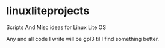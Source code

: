 linuxliteprojects
=================

Scripts And Misc ideas for Linux Lite OS

Any and all code I write will be gpl3 til I find something better.
